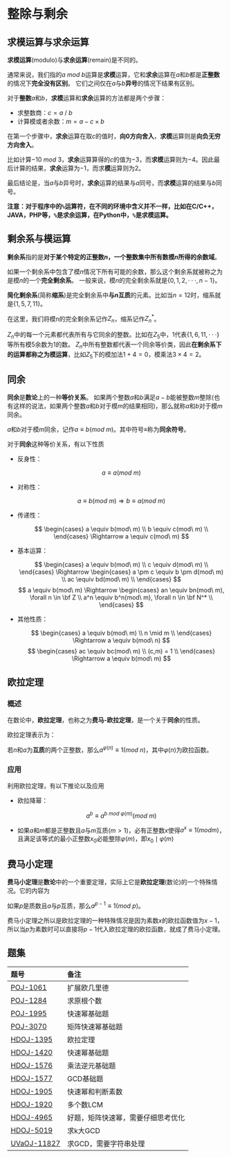 # 整除与剩余

## 求模运算与求余运算

**求模运算**(modulo)与**求余运算**(remain)是不同的。

通常来说，我们指的$a\ mod\ b$运算是**求模**运算，它和**求余**运算在$a$和$b$都是**正整数**的情况下**完全没有区别**。
它们之间仅在$a$与$b$**异号**的情况下结果有区别。

对于**整数**$a$和$b$，**求模**运算和**求余**运算的方法都是两个步骤：

* 求整数商：$c = a\ /\ b$
* 计算模或者余数：$m = a - c \times b$

在第一个步骤中，**求余**运算在取$c$的值时，**向0方向舍入**，**求模**运算则是**向负无穷方向舍入**。

比如计算$-10\ mod\ 3$，**求余**运算算得的$c$的值为$-3$，而**求模**运算则为$-4$。因此最后计算的结果，**求余**运算为$-1$，而求**模**运算则为$2$。

最后结论是，当$a$与$b$异号时，**求余**运算的结果与$a$同号，而**求模**运算的结果与$b$同号。

**注意：对于程序中的`%`运算符，在不同的环境中含义并不一样，比如在C/C++，JAVA，PHP等，`%`是求余运算，在Python中，`%`是求模运算。**

## 剩余系与模运算

**剩余系**指的是**对于某个特定的正整数$n$，一个整数集中所有数模$n$所得的余数域**。

如果一个剩余系中包含了模$n$情况下所有可能的余数，那么这个剩余系就被称之为是模$n$的一个**完全剩余系**。
一般来说，模$n$的完全剩余系就是$\lbrace 0, 1, 2, ···, n-1 \rbrace$。

**简化剩余系**(简称**缩系**)是完全剩余系中**与$n$互质**的元素。比如当$n = 12$时，缩系就是$\lbrace 1, 5, 7, 11 \rbrace$。

在这里，我们将模n的完全剩余系记作$Z_n$，缩系记作$Z_n^*$。

$Z_n$中的每一个元素都代表所有与它同余的整数。比如在$Z_5$中，$1$代表$\lbrace 1, 6, 11, ··· \rbrace$等所有模$5$余数为$1$的数。
$Z_n$中所有整数都代表一个同余等价类，因此**在剩余系下的运算都称之为模运算**，比如$Z_5$下的模加法$1 + 4 = 0$，模乘法$3 \times 4 = 2$。

## 同余

**同余**是**数论**上的一种**等价关系**。
如果两个整数$a$和$b$满足$a - b$能被整数$m$整除(也有这样的说法，如果两个整数$a$和$b$对于模$m$的结果相同)，那么就称$a$和$b$对于模$m$同余。

$a$和$b$对于模$m$同余，记作$a \equiv b(mod\ m)$。其中符号$\equiv$称为**同余符号**。

对于**同余**这种等价关系，有以下性质

* 反身性：

    $$a \equiv a(mod\ m)$$

* 对称性：

    $$a \equiv b(mod\ m) \Rightarrow b \equiv a(mod\ m)$$

* 传递性：

    $$
    \begin{cases}
    a \equiv b(mod\ m) \\
    b \equiv c(mod\ m) \\
    \end{cases}
    \Rightarrow a \equiv c(mod\ m)
    $$

* 基本运算：

    $$
    \begin{cases}
    a \equiv b(mod\ m) \\
    c \equiv d(mod\ m) \\
    \end{cases}
    \Rightarrow
    \begin{cases}
    a \pm c \equiv b \pm d(mod\ m) \\
    ac \equiv bd(mod\ m) \\
    \end{cases}
    $$
    $$
    a \equiv b(mod\ m) \Rightarrow
    \begin{cases}
    an \equiv bn(mod\ m), \forall n \in \bf Z \\
    a^n \equiv b^n(mod\ m), \forall n \in \bf N^* \\
    \end{cases}
    $$

* 其他性质：

    $$
    \begin{cases}
    a \equiv b(mod\ m) \\
    n \mid m \\
    \end{cases}
    \Rightarrow a \equiv b(mod\ n)
    $$
    $$
    \begin{cases}
    ac \equiv bc(mod\ m) \\
    (c,m) = 1 \\
    \end{cases}
    \Rightarrow a \equiv b(mod\ m)
    $$

## 欧拉定理

### 概述

在数论中，**欧拉定理**，也称之为**费马-欧拉定理**，是一个关于**同余**的性质。

欧拉定理表示为：

若$n$和$a$为**互质**的两个正整数，那么$a^{\varphi(n)} \equiv 1(mod\ n)$，其中$\varphi(n)$为欧拉函数。

### 应用

利用欧拉定理，有以下推论以及应用

* 欧拉降幂：

    $$a^b \equiv a^{b\ mod\ \varphi(m)}(mod\ m)$$

* 如果$a$和$m$都是正整数且$a$与$m$互质$(m>1)$，必有正整数$x$使得$a^x \equiv 1(mod m)$，且满足该等式的最小正整数$x_0$必能整除$\varphi(m)$，即$x_0 \mid \varphi(m)$

## 费马小定理

**费马小定理**是**数论**中的一个重要定理，实际上它是**欧拉定理**(数论)的一个特殊情况。它的内容为

如果$p$是质数且$a$与$p$互质，那么$a^{p-1} \equiv 1(mod\ p)$。

费马小定理之所以是欧拉定理的一种特殊情况是因为素数$x$的欧拉函数值为$x-1$，所以当$p$为素数时可以直接将$p-1$代入欧拉定理的欧拉函数，就成了费马小定理。

## 题集

|题号                   |备注                               |
|:----------------------|:----------------------------------|
|[POJ-1061][PKU1061]    |扩展欧几里德                       |
|[POJ-1284][PKU1284]    |求原根个数                         |
|[POJ-1995][PKU1995]    |快速幂基础题                       |
|[POJ-3070][PKU3070]    |矩阵快速幂基础题                   |
|[HDOJ-1395][HDU1395]   |欧拉定理                           |
|[HDOJ-1420][HDU1420]   |快速幂基础题                       |
|[HDOJ-1576][HDU1576]   |乘法逆元基础题                     |
|[HDOJ-1577][HDU1577]   |GCD基础题                          |
|[HDOJ-1905][HDU1905]   |快速幂和判断素数                   |
|[HDOJ-1920][HDU1920]   |多个数LCM                          |
|[HDOJ-4965][HDU4965]   |好题，矩阵快速幂，需要仔细思考优化 |
|[HDOJ-5019][HDU5019]   |求k大GCD                           |
|[UVaOJ-11827][UVa11827]|求GCD，需要字符串处理              |

[PKU1061]:http://poj.org/problem?id=1061 "青蛙的约会"
[PKU1284]:http://poj.org/problem?id=1284 "Primitive Roots"
[PKU1995]:http://poj.org/problem?id=1995 "Raising Modulo Numbers"
[PKU3070]:http://poj.org/problem?id=3070 "Fibonacci"
[HDU1395]:http://acm.hdu.edu.cn/showproblem.php?pid=1395 "2^x mod n = 1"
[HDU1420]:http://acm.hdu.edu.cn/showproblem.php?pid=1420 "Prepared for New Acmer"
[HDU1576]:http://acm.hdu.edu.cn/showproblem.php?pid=1576 "A/B"
[HDU1577]:http://acm.hdu.edu.cn/showproblem.php?pid=1577 "WisKey的眼神"
[HDU1905]:http://acm.hdu.edu.cn/showproblem.php?pid=1905 "Pseudoprime numbers"
[HDU1920]:http://acm.hdu.edu.cn/showproblem.php?pid=1920 "Jackpot"
[HDU4965]:http://acm.hdu.edu.cn/showproblem.php?pid=4965 "Fast Matrix Calculation"
[HDU5019]:http://acm.hdu.edu.cn/showproblem.php?pid=5019 "Revenge of GCD"
[UVa11827]:http://uva.onlinejudge.org/index.php?option=com_onlinejudge&Itemid=8&page=show_problem&problem=2927
